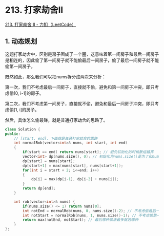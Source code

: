 # 213. 打家劫舍Ⅱ

[213. 打家劫舍 II - 力扣（LeetCode）](https://leetcode.cn/problems/house-robber-ii/)



## 1. 动态规划

这题打家劫舍中，区别是房子围成了一个圈，这意味着第一间房子和最后一间房子是相连的，因此偷了第一间房子就不能偷最后一间房子，偷了最后一间房子就不能偷第一间房子。

既然如此，那么我们可以把nums拆分成两次来分析：

第一次，我们不考虑最后一间房子，直接就不偷，避免和第一间房子冲突，即只考虑偷[0, i-1]的房子。

第二次，我们不考虑第一间房子，直接就不偷，避免和最后一间房子冲突，即只考虑偷[1, i]的房子。

然后，具体怎么偷最赚，就是普通打家劫舍的思路了。

```c++
class Solution {
public:
    // [start, end]，下面就是普通打家劫舍的思路
    int normalRob(vector<int>& nums, int start, int end)
    {
        if(start == end) return nums[start]; // 避免初始化的时候数组越界
        vector<int> dp(nums.size(), 0); // 初始化为nums.size()是为了和nums数组对齐，不然下标选用会很混乱
        dp[start] = nums[start];
        dp[start+1] = max(nums[start], nums[start+1]);
        for(int i = start + 2; i<=end; i++)
        {
            dp[i] = max(dp[i-1], dp[i-2] + nums[i]);
        }
        return dp[end];
    }

    int rob(vector<int>& nums) {
        if(nums.size() <= 1) return nums[0];
        int notEnd = normalRob(nums, 0, nums.size()-2); // 不考虑偷最后一间的情况
        int notStart = normalRob(nums, 1, nums.size()-1); // 不考虑偷第一间的情况
        return max(notEnd, notStart); // 最后哪种偷法最多就选哪种
    }
};
```

